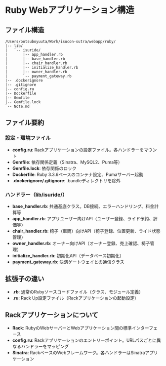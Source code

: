 # Ruby Webアプリケーション構造

## ファイル構造
```
/Users/ootsuboyuuta/Work/isucon-sutra/webapp/ruby/
|-- lib/
|   `-- isuride/
|       |-- app_handler.rb
|       |-- base_handler.rb
|       |-- chair_handler.rb
|       |-- initialize_handler.rb
|       |-- owner_handler.rb
|       `-- payment_gateway.rb
|-- .dockerignore
|-- .gitignore
|-- config.ru
|-- Dockerfile
|-- Gemfile
|-- Gemfile.lock
`-- Note.md
```

## ファイル要約

### 設定・環境ファイル
- **config.ru**: Rackアプリケーションの設定ファイル。各ハンドラーをマウント
- **Gemfile**: 依存関係定義（Sinatra、MySQL2、Puma等）
- **Gemfile.lock**: 依存関係のロック
- **Dockerfile**: Ruby 3.3.6ベースのコンテナ設定、Pumaサーバー起動
- **.dockerignore/.gitignore**: .bundleディレクトリを除外

### ハンドラー（lib/isuride/）
- **base_handler.rb**: 共通基底クラス。DB接続、エラーハンドリング、料金計算等
- **app_handler.rb**: アプリユーザー向けAPI（ユーザー登録、ライド予約、評価等）
- **chair_handler.rb**: 椅子（車両）向けAPI（椅子登録、位置更新、ライド状態管理）
- **owner_handler.rb**: オーナー向けAPI（オーナー登録、売上確認、椅子管理）
- **initialize_handler.rb**: 初期化API（データベース初期化）
- **payment_gateway.rb**: 決済ゲートウェイとの通信クラス

## 拡張子の違い
- **.rb**: 通常のRubyソースコードファイル（クラス、モジュール定義）
- **.ru**: Rack Up設定ファイル（Rackアプリケーションの起動設定）
## Rackアプリケーションについて
- **Rack**: RubyのWebサーバーとWebアプリケーション間の標準インターフェース
- **config.ru**: Rackアプリケーションのエントリーポイント。URLパスごとに異なるハンドラーをマッピング
- **Sinatra**: RackベースのWebフレームワーク。各ハンドラーはSinatraアプリケーション